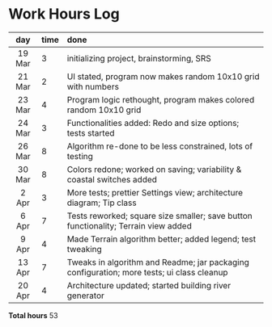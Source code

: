 # Work Hours Log

| day | time | done  |
| :----:|:-----| :-----|
| 19 Mar | 3 | initializing project, brainstorming, SRS |
| 21 Mar | 2 | UI stated, program now makes random 10x10 grid with numbers |
| 23 Mar | 4 | Program logic rethought, program makes colored random 10x10 grid |
| 24 Mar | 3 | Functionalities added: Redo and size options; tests started |
| 26 Mar | 8 | Algorithm re-done to be less constrained, lots of testing |
| 30 Mar | 8 | Colors redone; worked on saving; variability & coastal switches added |
| 2 Apr | 3 | More tests; prettier Settings view; architecture diagram; Tip class |
| 6 Apr | 7 | Tests reworked; square size smaller; save button functionality; Terrain view added |
| 9 Apr | 4 | Made Terrain algorithm better; added legend; test tweaking |
| 13 Apr | 7 | Tweaks in algorithm and Readme; jar packaging configuration; more tests; ui class cleanup |
| 20 Apr | 4 | Architecture updated; started building river generator |

**Total hours** 53